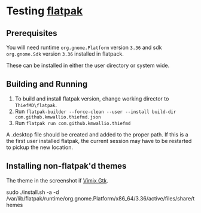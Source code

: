 # Testing [flatpak](https://flatpak.org/)

## Prerequisites

You will need runtime `org.gnome.Platform` version `3.36` and sdk `org.gnome.Sdk` version `3.36` installed in flatpack.

These can be installed in either the user directory or system wide.

## Building and Running

1. To build and install flatpak version, change working director to `ThiefMD\flatpak`.
2. Run `flatpak-builder --force-clean --user --install build-dir com.github.kmwallio.thiefmd.json`
3. Run `flatpak run com.github.kmwallio.thiefmd`

A .desktop file should be created and added to the proper path. If this is a the first user installed flatpak, the current session may have to be restarted to pickup the new location.

## Installing non-flatpak'd themes

The theme in the screenshot if [Vimix Gtk](https://github.com/vinceliuice/vimix-gtk-themes).

sudo ./install.sh -a -d /var/lib/flatpak/runtime/org.gnome.Platform/x86_64/3.36/active/files/share/themes